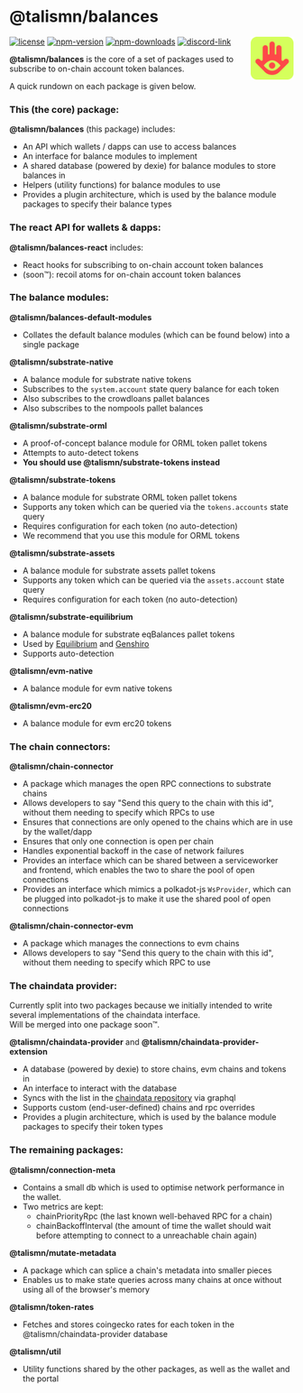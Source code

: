 # @talismn/balances

<img src="talisman.svg" alt="Talisman" width="15%" align="right" />

[![license](https://img.shields.io/github/license/talismansociety/talisman?style=flat-square)](https://github.com/TalismanSociety/talisman/blob/dev/LICENSE)
[![npm-version](https://img.shields.io/npm/v/@talismn/balances?style=flat-square)](https://www.npmjs.com/package/@talismn/balances)
[![npm-downloads](https://img.shields.io/npm/dw/@talismn/balances?style=flat-square)](https://www.npmjs.com/package/@talismn/balances)
[![discord-link](https://img.shields.io/discord/858891448271634473?logo=discord&logoColor=white&style=flat-square)](https://discord.gg/talisman)

**@talismn/balances** is the core of a set of packages used to subscribe to on-chain account token balances.

A quick rundown on each package is given below.

### This (the core) package:

**@talismn/balances** (this package) includes:

- An API which wallets / dapps can use to access balances
- An interface for balance modules to implement
- A shared database (powered by dexie) for balance modules to store balances in
- Helpers (utility functions) for balance modules to use
- Provides a plugin architecture, which is used by the balance module packages to specify their balance types

### The react API for wallets & dapps:

**@talismn/balances-react** includes:

- React hooks for subscribing to on-chain account token balances
- (soon™): recoil atoms for on-chain account token balances

### The balance modules:

**@talismn/balances-default-modules**

- Collates the default balance modules (which can be found below) into a single package

**@talismn/substrate-native**

- A balance module for substrate native tokens
- Subscribes to the `system.account` state query balance for each token
- Also subscribes to the crowdloans pallet balances
- Also subscribes to the nompools pallet balances

**@talismn/substrate-orml**

- A proof-of-concept balance module for ORML token pallet tokens
- Attempts to auto-detect tokens
- **You should use @talismn/substrate-tokens instead**

**@talismn/substrate-tokens**

- A balance module for substrate ORML token pallet tokens
- Supports any token which can be queried via the `tokens.accounts` state query
- Requires configuration for each token (no auto-detection)
- We recommend that you use this module for ORML tokens

**@talismn/substrate-assets**

- A balance module for substrate assets pallet tokens
- Supports any token which can be queried via the `assets.account` state query
- Requires configuration for each token (no auto-detection)

**@talismn/substrate-equilibrium**

- A balance module for substrate eqBalances pallet tokens
- Used by [Equilibrium](https://equilibrium.io/) and [Genshiro](https://genshiro.io/)
- Supports auto-detection

**@talismn/evm-native**

- A balance module for evm native tokens

**@talismn/evm-erc20**

- A balance module for evm erc20 tokens

### The chain connectors:

**@talismn/chain-connector**

- A package which manages the open RPC connections to substrate chains
- Allows developers to say "Send this query to the chain with this id", without them needing to specify which RPCs to use
- Ensures that connections are only opened to the chains which are in use by the wallet/dapp
- Ensures that only one connection is open per chain
- Handles exponential backoff in the case of network failures
- Provides an interface which can be shared between a serviceworker and frontend, which enables the two to share the pool of open connections
- Provides an interface which mimics a polkadot-js `WsProvider`, which can be plugged into polkadot-js to make it use the shared pool of open connections

**@talismn/chain-connector-evm**

- A package which manages the connections to evm chains
- Allows developers to say "Send this query to the chain with this id", without them needing to specify which RPC to use

### The chaindata provider:

Currently split into two packages because we initially intended to write several implementations of the chaindata interface.  
Will be merged into one package soon™.

**@talismn/chaindata-provider** and **@talismn/chaindata-provider-extension**

- A database (powered by dexie) to store chains, evm chains and tokens in
- An interface to interact with the database
- Syncs with the list in the [chaindata repository](https://github.com/talismansociety/chaindata) via graphql
- Supports custom (end-user-defined) chains and rpc overrides
- Provides a plugin architecture, which is used by the balance module packages to specify their token types

### The remaining packages:

**@talismn/connection-meta**

- Contains a small db which is used to optimise network performance in the wallet.
- Two metrics are kept:
  - chainPriorityRpc (the last known well-behaved RPC for a chain)
  - chainBackoffInterval (the amount of time the wallet should wait before attempting to connect to a unreachable chain again)

**@talismn/mutate-metadata**

- A package which can splice a chain's metadata into smaller pieces
- Enables us to make state queries across many chains at once without using all of the browser's memory

**@talismn/token-rates**

- Fetches and stores coingecko rates for each token in the @talismn/chaindata-provider database

**@talismn/util**

- Utility functions shared by the other packages, as well as the wallet and the portal
